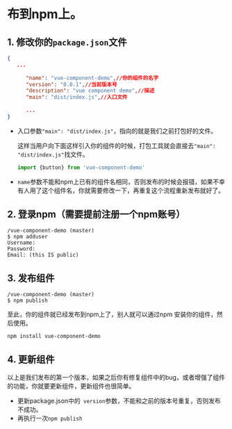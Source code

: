 # 布到npm上。

## 1. 修改你的`package.json`文件

   ```json
   {
   	  ...
   	  
         "name": "vue-component-demo",//你的组件的名字
         "version": "0.0.1",//当前版本号
         "description": "vue component demo",//描述
         "main": "dist/index.js",//入口文件
         
         ...
   }
   ```

   - 入口参数`"main": "dist/index.js"`，指向的就是我们之前打包好的文件。

     这样当用户向下面这样引入你的组件的时候，打包工具就会直接去`"main": "dist/index.js"`找文件。

     ```js
     import {button} from 'vue-component-demo'
     ```

   - `name`参数不能和npm上已有的组件名相同，否则发布的时候会报错，如果不幸有人用了这个组件名，你就需要修改一下，再重复这个流程重新发布就好了。



## 2. 登录npm（需要提前注册一个npm账号）

   ```shell
   /vue-component-demo (master)
   $ npm adduser
   Username: 
   Password:
   Email: (this IS public) 
   ```

## 3. 发布组件

   ```
   /vue-component-demo (master)
   $ npm publish
   ```

   至此，你的组件就已经发布到npm上了，别人就可以通过npm 安装你的组件，然后使用。

   ```
   npm install vue-component-demo
   ```

## 4. 更新组件

   以上是我们发布的第一个版本，如果之后你有修复组件中的bug，或者增强了组件的功能，你就要更新组件，更新组件也很简单。

   - 更新package.json中的` version`参数，不能和之前的版本号重复，否则发布不成功。
   - 再执行一次`npm publish`



